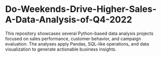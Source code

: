 # Do-Weekends-Drive-Higher-Sales-A-Data-Analysis-of-Q4-2022
This repository showcases several Python-based data analysis projects focused on sales performance, customer behavior, and campaign evaluation. The analyses apply Pandas, SQL-like operations, and data visualization to generate actionable business insights.
